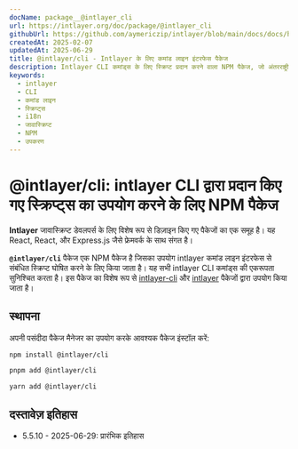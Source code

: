 ```yaml
---
docName: package__@intlayer_cli
url: https://intlayer.org/doc/package/@intlayer_cli
githubUrl: https://github.com/aymericzip/intlayer/blob/main/docs/docs/hi/packages/@intlayer/cli/index.md
createdAt: 2025-02-07
updatedAt: 2025-06-29
title: @intlayer/cli - Intlayer के लिए कमांड लाइन इंटरफेस पैकेज
description: Intlayer CLI कमांड्स के लिए स्क्रिप्ट प्रदान करने वाला NPM पैकेज, जो अंतरराष्ट्रीयकरण प्रबंधन के लिए सभी कमांड लाइन इंटरफेस में एकरूपता सुनिश्चित करता है।
keywords:
  - intlayer
  - CLI
  - कमांड लाइन
  - स्क्रिप्ट्स
  - i18n
  - जावास्क्रिप्ट
  - NPM
  - उपकरण
---
```


# @intlayer/cli: intlayer CLI द्वारा प्रदान किए गए स्क्रिप्ट्स का उपयोग करने के लिए NPM पैकेज

**Intlayer** जावास्क्रिप्ट डेवलपर्स के लिए विशेष रूप से डिज़ाइन किए गए पैकेजों का एक समूह है। यह React, React, और Express.js जैसे फ्रेमवर्क के साथ संगत है।

**`@intlayer/cli`** पैकेज एक NPM पैकेज है जिसका उपयोग intlayer कमांड लाइन इंटरफेस से संबंधित स्क्रिप्ट घोषित करने के लिए किया जाता है। यह सभी intlayer CLI कमांड्स की एकरूपता सुनिश्चित करता है। इस पैकेज का विशेष रूप से [intlayer-cli](https://github.com/aymericzip/intlayer/tree/main/docs/docs/hi/packages/intlayer-cli/index.md) और [intlayer](https://github.com/aymericzip/intlayer/tree/main/docs/docs/hi/packages/intlayer/index.md) पैकेजों द्वारा उपयोग किया जाता है।

## स्थापना

अपनी पसंदीदा पैकेज मैनेजर का उपयोग करके आवश्यक पैकेज इंस्टॉल करें:

```bash packageManager="npm"
npm install @intlayer/cli
```

```bash packageManager="pnpm"
pnpm add @intlayer/cli
```

```bash packageManager="yarn"
yarn add @intlayer/cli
```

## दस्तावेज़ इतिहास

- 5.5.10 - 2025-06-29: प्रारंभिक इतिहास
